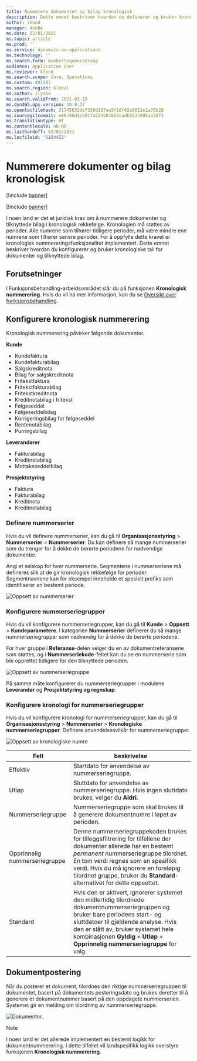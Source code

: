 ```yaml
---
title: Nummerere dokumenter og bilag kronologisk
description: Dette emnet beskriver hvordan du definerer og bruker kronologiske tall for dokumenter og tilknyttede bilag.
author: ikond
manager: AnnBe
ms.date: 02/01/2021
ms.topic: article
ms.prod: ''
ms.service: dynamics-ax-applications
ms.technology: ''
ms.search.form: NumberSequenceGroup
audience: Application User
ms.reviewer: kfend
ms.search.scope: Core, Operations
ms.custom: 401195
ms.search.region: Global
ms.author: ilyako
ms.search.validFrom: 2021-03-15
ms.dyn365.ops.version: 10.0.17
ms.openlocfilehash: 31745632de7339d167ac9f18f02e6611e1a78b28
ms.sourcegitcommit: e88c96d1cb817a22db81856cadb563c095ab2671
ms.translationtype: HT
ms.contentlocale: nb-NO
ms.lasthandoff: 02/02/2021
ms.locfileid: "5104422"
---
```

# <a name="numbering-documents-and-vouchers-chronologically"></a>Nummerere dokumenter og bilag kronologisk

[!include [banner](../includes/banner.md)]

[!include [banner](../includes/preview-banner.md)]

I noen land er det et juridisk krav om å nummerere dokumenter og tilknyttede bilag i kronologisk rekkefølge. Kronologien må støttes av perioder. Alle numrene som tilhører tidligere perioder, må være mindre enn numrene som tilhører senere perioder. For å oppfylle dette kravet er kronologisk nummereringsfunksjonalitet implementert. Dette emnet beskriver hvordan du konfigurerer og bruker kronologiske tall for dokumenter og tilknyttede bilag.

## <a name="prerequisites"></a>Forutsetninger

I Funksjonsbehandling-arbeidsområdet slår du på funksjonen **Kronologisk nummerering**. Hvis du vil ha mer informasjon, kan du se [Oversikt over funksjonsbehandling](../../fin-ops-core/fin-ops/get-started/feature-management/feature-management-overview.md).

## <a name="configure-chronological-numbering"></a>Konfigurere kronologisk nummerering

Kronologisk nummerering påvirker følgende dokumenter.

**Kunde**
- Kundefaktura
- Kundefakturabilag
- Salgskreditnota
- Bilag for salgskreditnota
- Fritekstfaktura
- Fritekstfakturabilag
- Fritekstkreditnota
- Kreditnotabilag i fritekst
- Følgeseddel
- Følgeseddelbilag
- Korrigeringsbilag for følgeseddel
- Rentenotabilag
- Purringsbilag

**Leverandører**
- Fakturabilag
- Kreditnotabilag
- Mottaksseddelbilag

**Prosjektstyring**
- Faktura
- Fakturabilag
- Kreditnota
- Kreditnotabilag 

### <a name="define-number-sequences"></a>Definere nummerserier

Hvis du vil definere nummerserier, kan du gå til **Organisasjonsstyring** > **Nummerserier** > **Nummerserier**. Du kan definere så mange nummerserier som du trenger for å dekke de berørte periodene for nødvendige dokumenter. 

Angi et selskap for hver nummerserie. Segmentene i nummerseriene må defineres slik at de gir kronologisk rekkefølge for perioder. Segmentnavnene kan for eksempel inneholde et spesielt prefiks som identifiserer en bestemt periode.

![Oppsett av nummerserier](media/chrono-num-sequence.jpg)

### <a name="configure-number-sequence-groups"></a>Konfigurere nummerseriegrupper

Hvis du vil konfigurere nummerseriegrupper, kan du gå til **Kunde** > **Oppsett** > **Kundeparametere**. I kategorien **Nummerserier** definerer du så mange nummerseriegrupper som nødvendig for å dekke de berørte periodene. 

For hver gruppe i **Referanse**-delen velger du en av dokumentreferansene som støttes, og i **Nummerseriekode**-feltet kan du se en nummerserie som ble opprettet tidligere for den tilknyttede perioden.

![Oppsett av nummerseriegruppe](media/chrono-num-sequence-group.jpg)

På samme måte konfigurerer du nummerseriegrupper i modulene **Leverandør** og **Prosjektstyring og regnskap**.

### <a name="configure-number-sequence-groups-chronology"></a>Konfigurere kronologi for nummerseriegrupper

Hvis du vil konfigurere kronologi for nummerseriegrupper, kan du gå til **Organisasjonsstyring** > **Nummerserier** > **Kronologiske nummerseriegrupper**. Definere anvendelsesvilkår for nummerseriegrupper.

![Oppsett av kronologiske numre](media/chrono-num-sequence-group-period.jpg)

| Felt            | beskrivelse                                                                                                                                                                                                                                                                                                                                                                                   |
|---------------------|------------------------------------------------------------------------------------------------------------------------------------------------------------------------------------------------------------------------------------------------------------------------------------------------------------------------------------------------------------------------------------------------|
| Effektiv  | Startdato for anvendelse av nummerseriegruppe. |
| Utløp      | Sluttdato for anvendelse av nummerseriegruppe. Hvis ingen sluttdato brukes, velger du **Aldri**. |
| Nummerseriegruppe | Nummerseriegruppe som skal brukes til å generere dokumentnumre i løpet av perioden. |
| Opprinnelig nummerseriegruppe | Denne nummerseriegruppekoden brukes for tilleggsfiltrering for tilfellene der dokumenter allerede har en bestemt *permanent* nummerseriegruppe tilordnet. En tom verdi regnes som en spesifikk verdi. Hvis du må ignorere en foreløpig tilordnet gruppe, bruker du **Standard**-alternativet for dette oppsettet. |
| Standard | Hvis den er aktivert, ignorerer systemet den midlertidig tilordnede dokumentnummerseriegruppen og bruker bare periodens start- og sluttdatoer til gjeldende analyse. Hvis den er slått av, bruker systemet hele kombinasjonen **Gyldig** + **Utløp** + **Opprinnelig nummerseriegruppe** for valg. |

## <a name="document-posting"></a>Dokumentpostering
Når du posterer et dokument, tilordnes den riktige nummerseriegruppen til dokumentet, basert på dokumentets posteringsdato og brukes deretter til å generere et dokumentnummer basert på den oppdagete nummerserien. Systemet gir en melding om tilordning av nummerseriegruppe.

![Dokumentnr.](media/chrono-num-sequence-fti.jpg)

> [!NOTE]
> I noen land er det allerede implementert en bestemt logikk for dokumentnummerering. I dette tilfellet vil landspesifikk logikk overstyre funksjonen **Kronologisk nummerering**.
